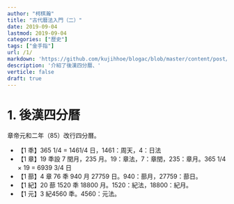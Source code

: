 ```yaml
---
author: "柯棋瀚"
title: "古代曆法入門（二）"
date: 2019-09-04
lastmod: 2019-09-04
categories: ["歷史"]
tags: ["金手指"]
url: /1/
markdown: 'https://github.com/kujihhoe/blogac/blob/master/content/post/.md'
description: '介紹了後漢四分曆、'
verticle: false
draft: true
---
```


# 1. 後漢四分曆

章帝元和二年（85）改行四分曆。

- 【1 秊】365 1/4 = 1461/4 日，1461：周天，4：日法
- 【1 章】19 秊設 7 閏月，235 月。19：章法，7：章閏，235：章月。365 1/4 × 19 = 6939 3/4 日
- 【1 蔀】4 章 76 秊 940 月 27759 日。940：蔀月，27759：蔀日。
- 【1 紀】20 蔀 1520 秊 18800 月。1520：紀法，18800：紀月。
- 【1 元】3 紀4560 秊。4560：元法。